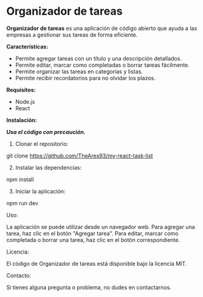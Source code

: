 # Organizador de tareas

**Organizador de tareas** es una aplicación de código abierto que ayuda a las empresas a gestionar sus tareas de forma eficiente.

**Características:**

* Permite agregar tareas con un título y una descripción detallados.
* Permite editar, marcar como completadas o borrar tareas fácilmente.
* Permite organizar las tareas en categorías y listas.
* Permite recibir recordatorios para no olvidar los plazos.

**Requisitos:**

* Node.js
* React

**Instalación:**

***Usa el código con precaución.***

1. Clonar el repositorio:

git clone https://github.com/TheAres93/my-react-task-list


2. Instalar las dependencias:


npm install


3. Iniciar la aplicación:

npm run dev

Uso:

La aplicación se puede utilizar desde un navegador web. Para agregar una tarea, haz clic en el botón "Agregar tarea". Para editar, marcar como completada o borrar una tarea, haz clic en el botón correspondiente. 

Licencia:

El código de Organizador de tareas está disponible bajo la licencia MIT.

Contacto:

Si tienes alguna pregunta o problema, no dudes en contactarnos.
